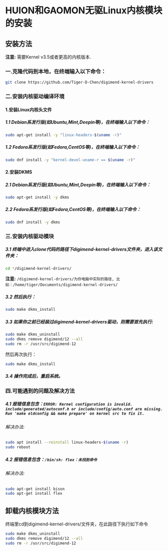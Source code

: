 HUION和GAOMON无驱Linux内核模块的安装
=======================

安装方法
----------

**注意:** 需要Kernel v3.5或者更高的内核版本.

### 一.克隆代码到本地，在终端输入以下命令：

```sh
git clone https://github.com/Tiger-D-Chen/digimend-kernel-drivers
```

### 二.安装内核驱动编译环境
#### 1.安装Linux内核头文件
##### 1.1 Debian系发行版(如Ubuntu,Mint,Deepin等)，在终端输入以下命令：

```sh
sudo apt-get install -y "linux-headers-$(uname -r)"
```

##### 1.2 Fedora系发行版(如Fedora,CentOS等)，在终端输入以下命令：

```sh
sudo dnf install -y "kernel-devel-uname-r == $(uname -r)"
```

#### 2.安装DKMS
##### 2.1 Debian系发行版(如Ubuntu,Mint,Deepin等)，在终端输入以下命令：

```sh
sudo apt-get install -y dkms
```

##### 2.2 Fedora系发行版(如Fedora,CentOS等)，在终端输入以下命令：

```sh
sudo dnf install -y dkms
```

### 三.安装内核驱动模块
##### 3.1 终端中进入clone代码的路径下digimend-kernel-drivers文件夹，进入该文件夹：

```sh
cd */digimend-kernel-drivers/
```

**注意:** ` /digimend-kernel-drivers/为你电脑中实际的路径, 比如：/home/tiger/Documents/digimend-kernel-drivers/ `

##### 3.2 然后执行：

```sh
sudo make dkms_install
```

##### 3.3 如果你之前已经装过digimend-kernel-drivers驱动，则需要首先执行:

```sh
sudo make dkms_uninstall
sudo dkms remove digimend/12 --all
sudo rm -r /usr/src/digimend-12
```

然后再次执行：

```sh
sudo make dkms_install
```

##### 3.4 操作完成后，重启系统。
### 四.可能遇到的问题及解决方法
##### 4.1 报错信息包含：`ERROR: Kernel configuration is invalid. include/generated/autoconf.h or include/config/auto.conf are missing. Run 'make oldconfig && make prepare' on kernel src to fix it.`
###### 解决办法:

```sh
sudo apt install --reinstall linux-headers-$(uname -r)
sudo reboot
```

##### 4.2 报错信息包含：`/bin/sh: flex：未找到命令 `
###### 解决办法: 

```sh
sudo apt-get install bison
sudo apt-get install flex
```

 卸载内核模块方法
----------   
终端里cd到digimend-kernel-drivers/文件夹，在此路径下执行如下命令

```sh
sudo make dkms_uninstall
sudo dkms remove digimend/12 --all
sudo rm -r /usr/src/digimend-12
```
